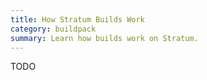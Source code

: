 ```yaml
---
title: How Stratum Builds Work
category: buildpack
summary: Learn how builds work on Stratum.
---
```


TODO
